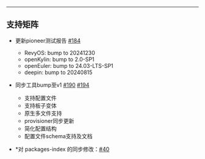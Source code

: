 
---

## 支持矩阵

- 更新pioneer测试报告 [#184](https://github.com/ruyisdk/support-matrix/pull/184)
  - RevyOS: bump to 20241230
  - openKylin: bump to 2.0-SP1
  - openEuler: bump to 24.03-LTS-SP1
  - deepin: bump to 20240815
- 同步工具bump至v1 [#190](https://github.com/ruyisdk/support-matrix/pull/190) [#194](https://github.com/ruyisdk/support-matrix/pull/194)
  - 支持配置文件
  - 支持板子变体
  - 原生多文件支持
  - provisioner同步更新
  - 简化配置结构
  - 配置文件schema支持及文档

- *对 packages-index 的同步修改：[#40](https://github.com/ruyisdk/packages-index/pull/40)